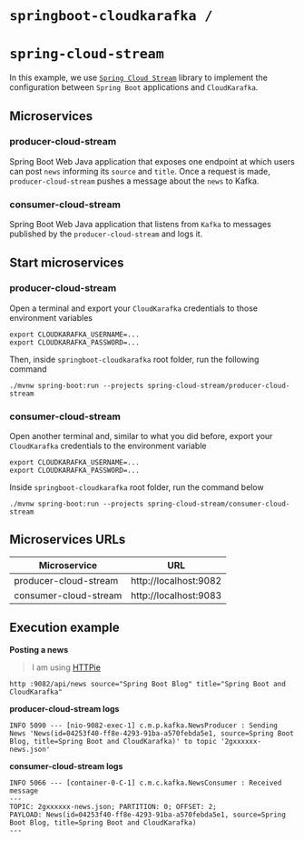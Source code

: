 # `springboot-cloudkarafka /`
# `spring-cloud-stream`

In this example, we use [`Spring Cloud Stream`](https://docs.spring.io/spring-cloud-stream/docs/current/reference/htmlsingle/)
library to implement the configuration between `Spring Boot` applications and `CloudKarafka`.

## Microservices

### producer-cloud-stream

Spring Boot Web Java application that exposes one endpoint at which users can post `news` informing its
`source` and `title`. Once a request is made, `producer-cloud-stream` pushes a message about the `news` to Kafka.

### consumer-cloud-stream

Spring Boot Web Java application that listens from `Kafka` to messages published by the `producer-cloud-stream` and
logs it.

## Start microservices

### producer-cloud-stream

Open a terminal and export your `CloudKarafka` credentials to those environment variables
```
export CLOUDKARAFKA_USERNAME=...
export CLOUDKARAFKA_PASSWORD=...
```

Then, inside `springboot-cloudkarafka` root folder, run the following command
```
./mvnw spring-boot:run --projects spring-cloud-stream/producer-cloud-stream
```

### consumer-cloud-stream

Open another terminal and, similar to what you did before, export your `CloudKarafka` credentials to the environment
variable
```
export CLOUDKARAFKA_USERNAME=...
export CLOUDKARAFKA_PASSWORD=...
```

Inside `springboot-cloudkarafka` root folder, run the command below
```
./mvnw spring-boot:run --projects spring-cloud-stream/consumer-cloud-stream
```

## Microservices URLs

| Microservice          | URL                   |
| --------------------- | --------------------- |
| producer-cloud-stream | http://localhost:9082 |
| consumer-cloud-stream | http://localhost:9083 |

## Execution example

**Posting a news**
> I am using [HTTPie](https://httpie.org/) 
```
http :9082/api/news source="Spring Boot Blog" title="Spring Boot and CloudKarafka"
```

**producer-cloud-stream logs**
```
INFO 5090 --- [nio-9082-exec-1] c.m.p.kafka.NewsProducer : Sending News 'News(id=04253f40-ff8e-4293-91ba-a570febda5e1, source=Spring Boot Blog, title=Spring Boot and CloudKarafka)' to topic '2gxxxxxx-news.json'
```

**consumer-cloud-stream logs**
```
INFO 5066 --- [container-0-C-1] c.m.c.kafka.NewsConsumer : Received message
---
TOPIC: 2gxxxxxx-news.json; PARTITION: 0; OFFSET: 2;
PAYLOAD: News(id=04253f40-ff8e-4293-91ba-a570febda5e1, source=Spring Boot Blog, title=Spring Boot and CloudKarafka)
---
```